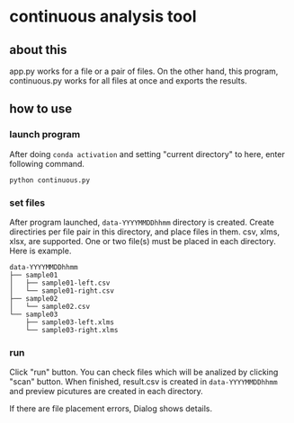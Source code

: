 # continuous analysis tool

## about this

app.py works for a file or a pair of files. On the other hand, this program, continuous.py works for all files at once and exports the results.

## how to use

### launch program
After doing `conda activation` and setting "current directory" to here, enter following command.
```
python continuous.py
```

### set files
After program launched, `data-YYYYMMDDhhmm` directory is created.
Create directiries per file pair in this directory, and place files in them.
csv, xlms, xlsx, are supported.
One or two file(s) must be placed in each directory.
Here is example.
```
data-YYYYMMDDhhmm
├── sample01
│   ├── sample01-left.csv
│   └── sample01-right.csv
├── sample02
│   └── sample02.csv
└── sample03
    ├── sample03-left.xlms
    └── sample03-right.xlms
```

### run
Click "run" button.
You can check files which will be analized by clicking "scan" button. 
When finished, result.csv is created in `data-YYYYMMDDhhmm` and preview picutures are created in each directory.

If there are file placement errors, Dialog shows details.